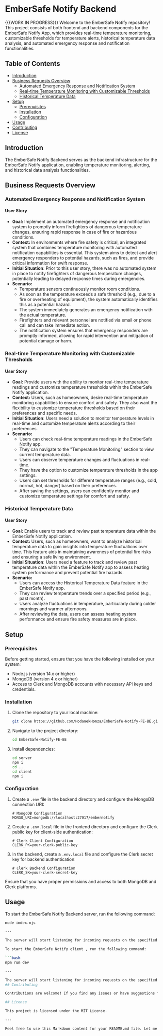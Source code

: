 # EmberSafe Notify Backend
{{{WORK IN PROGRESS}}}
Welcome to the EmberSafe Notify repository! This project consists of both frontend and backend components for the EmberSafe Notify App, which provides real-time temperature monitoring, customizable thresholds for temperature alerts, historical temperature data analysis, and automated emergency response and notification functionalities.

## Table of Contents

- [Introduction](#introduction)
- [Business Requests Overview](#business-requests-overview)
  - [Automated Emergency Response and Notification System](#automated-emergency-response-and-notification-system)
  - [Real-time Temperature Monitoring with Customizable Thresholds](#real-time-temperature-monitoring-with-customizable-thresholds)
  - [Historical Temperature Data](#historical-temperature-data)
- [Setup](#setup)
  - [Prerequisites](#prerequisites)
  - [Installation](#installation)
  - [Configuration](#configuration)
- [Usage](#usage)
- [Contributing](#contributing)
- [License](#license)

## Introduction

The EmberSafe Notify Backend serves as the backend infrastructure for the EmberSafe Notify application, enabling temperature monitoring, alerting, and historical data analysis functionalities.

## Business Requests Overview

### Automated Emergency Response and Notification System

#### User Story

- **Goal:** Implement an automated emergency response and notification system to promptly inform firefighters of dangerous temperature changes, ensuring rapid response in case of fire or hazardous conditions.
- **Context:** In environments where fire safety is critical, an integrated system that combines temperature monitoring with automated notification capabilities is essential. This system aims to detect and alert emergency responders to potential hazards, such as fires, and provide critical information for swift response.
- **Initial Situation:** Prior to this user story, there was no automated system in place to notify firefighters of dangerous temperature changes, potentially leading to delayed response times during emergencies.
- **Scenario:**
  - Temperature sensors continuously monitor room conditions.
  - As soon as the temperature exceeds a safe threshold (e.g., due to a fire or overheating of equipment), the system automatically identifies this as a potential hazard.
  - The system immediately generates an emergency notification with the actual temperature.
  - Firefighters and relevant personnel are notified via email or phone call and can take immediate action.
  - The notification system ensures that emergency responders are promptly informed, allowing for rapid intervention and mitigation of potential damage or harm.

### Real-time Temperature Monitoring with Customizable Thresholds

#### User Story

- **Goal:** Provide users with the ability to monitor real-time temperature readings and customize temperature thresholds within the EmberSafe Notify application.
- **Context:** Users, such as homeowners, desire real-time temperature monitoring capabilities to ensure comfort and safety. They also want the flexibility to customize temperature thresholds based on their preferences and specific needs.
- **Initial Situation:** Users need a solution to monitor temperature levels in real-time and customize temperature alerts according to their preferences.
- **Scenario:**
  - Users can check real-time temperature readings in the EmberSafe Notify app.
  - They can navigate to the "Temperature Monitoring" section to view current temperature data.
  - Users can observe temperature changes and fluctuations in real-time.
  - They have the option to customize temperature thresholds in the app settings.
  - Users can set thresholds for different temperature ranges (e.g., cold, normal, hot, danger) based on their preferences.
  - After saving the settings, users can confidently monitor and customize temperature settings for comfort and safety.

### Historical Temperature Data

#### User Story

- **Goal:** Enable users to track and review past temperature data within the EmberSafe Notify application.
- **Context:** Users, such as homeowners, want to analyze historical temperature data to gain insights into temperature fluctuations over time. This feature aids in maintaining awareness of potential fire risks and ensuring a safe living environment.
- **Initial Situation:** Users need a feature to track and review past temperature data within the EmberSafe Notify app to assess heating system performance and prevent potential fire hazards.
- **Scenario:**
  - Users can access the Historical Temperature Data feature in the EmberSafe Notify app.
  - They can review temperature trends over a specified period (e.g., past month).
  - Users analyze fluctuations in temperature, particularly during colder mornings and warmer afternoons.
  - After reviewing the data, users can assess heating system performance and ensure fire safety measures are in place.

## Setup

### Prerequisites

Before getting started, ensure that you have the following installed on your system:

- Node.js (version 14.x or higher)
- MongoDB (version 4.x or higher)
- Access to Clerk and MongoDB accounts with necessary API keys and credentials.

### Installation

1. Clone the repository to your local machine:

    ```bash
    git clone https://github.com/HodanekHonza/EmberSafe-Notify-FE-BE.git
    ```

2. Navigate to the project directory:

    ```bash
    cd EmberSafe-Notify-FE-BE 
    ```

3. Install dependencies:

    ```bash
    cd server
    npm i
    cd ..
    cd client
    npm i 
    ```

### Configuration

1. Create a `.env` file in the backend directory and configure the MongoDB connection URI:

    ```plaintext
    # MongoDB Configuration
    MONGO_URI=mongodb://localhost:27017/embernotify
    ```

2. Create a `.env.local` file in the frontend directory and configure the Clerk public key for client-side authentication:

    ```plaintext
    # Clerk Client Configuration
    CLERK_PK=your-clerk-public-key
    ```

3. In the backend, create a `.env.local` file and configure the Clerk secret key for backend authentication:

    ```plaintext
    # Clerk Backend Configuration
    CLERK_SK=your-clerk-secret-key
    ```

Ensure that you have proper permissions and access to both MongoDB and Clerk platforms.



## Usage

To start the EmberSafe Notify Backend server, run the following command:

```bash
node index.mjs

---

The server will start listening for incoming requests on the specified port (default is 3000).

To start the EmberSafe Notify client , run the following command:

```bash
npm run dev

---

The server will start listening for incoming requests on the specified port (default is 3000).
## Contributing

Contributions are welcome! If you find any issues or have suggestions for improvement, please feel free to open an issue or submit a pull request.

## License

This project is licensed under the MIT License.

---

Feel free to use this Markdown content for your README.md file. Let me know if you need further assistance!
